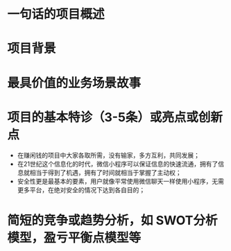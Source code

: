 # 一句话的项目概述
# 项目背景
# 最具价值的业务场景故事
# 项目的基本特诊（3-5条）或亮点或创新点
- 在赚闲钱的项目中大家各取所需，没有输家，多方互利，共同发展；
- 在21世纪这个信息化的时代，微信小程序可以保证信息的快速流通，拥有了信息就相当于得到了机遇，拥有了时间就相当于掌握了主动权；
- 安全性更是最基本的要素，用户就像平常使用微信聊天一样使用小程序，无需更多平台，在绝对安全的情况下达到各自目的；
# 简短的竞争或趋势分析，如 SWOT分析模型，盈亏平衡点模型等
